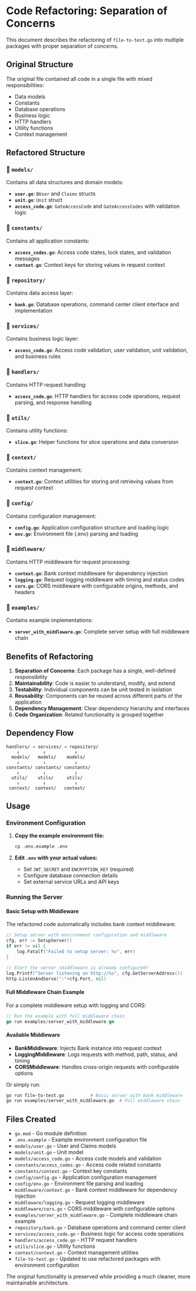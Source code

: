 # Code Refactoring: Separation of Concerns

This document describes the refactoring of `file-to-test.go` into multiple packages with proper separation of concerns.

## Original Structure
The original file contained all code in a single file with mixed responsibilities:
- Data models
- Constants
- Database operations
- Business logic
- HTTP handlers
- Utility functions
- Context management

## Refactored Structure

### 📁 `models/`
Contains all data structures and domain models:
- **`user.go`**: `BUser` and `Claims` structs
- **`unit.go`**: `Unit` struct  
- **`access_code.go`**: `GateAccessCode` and `GateAccessCodes` with validation logic

### 📁 `constants/`
Contains all application constants:
- **`access_codes.go`**: Access code states, lock states, and validation messages
- **`context.go`**: Context keys for storing values in request context

### 📁 `repository/`
Contains data access layer:
- **`bank.go`**: Database operations, command center client interface and implementation

### 📁 `services/`
Contains business logic layer:
- **`access_code.go`**: Access code validation, user validation, unit validation, and business rules

### 📁 `handlers/`
Contains HTTP request handling:
- **`access_code.go`**: HTTP handlers for access code operations, request parsing, and response handling

### 📁 `utils/`
Contains utility functions:
- **`slice.go`**: Helper functions for slice operations and data conversion

### 📁 `context/`
Contains context management:
- **`context.go`**: Context utilities for storing and retrieving values from request context

### 📁 `config/`
Contains configuration management:
- **`config.go`**: Application configuration structure and loading logic
- **`env.go`**: Environment file (.env) parsing and loading

### 📁 `middleware/`
Contains HTTP middleware for request processing:
- **`context.go`**: Bank context middleware for dependency injection
- **`logging.go`**: Request logging middleware with timing and status codes
- **`cors.go`**: CORS middleware with configurable origins, methods, and headers

### 📁 `examples/`
Contains example implementations:
- **`server_with_middleware.go`**: Complete server setup with full middleware chain

## Benefits of Refactoring

1. **Separation of Concerns**: Each package has a single, well-defined responsibility
2. **Maintainability**: Code is easier to understand, modify, and extend
3. **Testability**: Individual components can be unit tested in isolation
4. **Reusability**: Components can be reused across different parts of the application
5. **Dependency Management**: Clear dependency hierarchy and interfaces
6. **Code Organization**: Related functionality is grouped together

## Dependency Flow

```
handlers/ → services/ → repository/
    ↓         ↓           ↓
  models/   models/    models/
    ↓         ↓           ↓
constants/ constants/ constants/
    ↓         ↓           ↓
  utils/    utils/     utils/
    ↓         ↓           ↓
 context/  context/   context/
```

## Usage

### Environment Configuration

1. **Copy the example environment file:**
   ```bash
   cp .env.example .env
   ```

2. **Edit `.env` with your actual values:**
   - Set `JWT_SECRET` and `ENCRYPTION_KEY` (required)
   - Configure database connection details
   - Set external service URLs and API keys

### Running the Server

#### Basic Setup with Middleware
The refactored code automatically includes bank context middleware:

```go
// Setup server with environment configuration and middleware
cfg, err := SetupServer()
if err != nil {
    log.Fatalf("Failed to setup server: %v", err)
}

// Start the server (middleware is already configured)
log.Printf("Server listening on http://%s", cfg.GetServerAddress())
http.ListenAndServe(":"+cfg.Port, nil)
```

#### Full Middleware Chain Example
For a complete middleware setup with logging and CORS:

```go
// Run the example with full middleware chain
go run examples/server_with_middleware.go
```

#### Available Middleware
- **BankMiddleware**: Injects Bank instance into request context
- **LoggingMiddleware**: Logs requests with method, path, status, and timing
- **CORSMiddleware**: Handles cross-origin requests with configurable options

Or simply run:
```bash
go run file-to-test.go          # Basic server with bank middleware
go run examples/server_with_middleware.go  # Full middleware chain
```

## Files Created

- `go.mod` - Go module definition
- `.env.example` - Example environment configuration file
- `models/user.go` - User and Claims models
- `models/unit.go` - Unit model
- `models/access_code.go` - Access code models and validation
- `constants/access_codes.go` - Access code related constants
- `constants/context.go` - Context key constants
- `config/config.go` - Application configuration management
- `config/env.go` - Environment file parsing and loading
- `middleware/context.go` - Bank context middleware for dependency injection
- `middleware/logging.go` - Request logging middleware
- `middleware/cors.go` - CORS middleware with configurable options
- `examples/server_with_middleware.go` - Complete middleware chain example
- `repository/bank.go` - Database operations and command center client
- `services/access_code.go` - Business logic for access code operations
- `handlers/access_code.go` - HTTP request handlers
- `utils/slice.go` - Utility functions
- `context/context.go` - Context management utilities
- `file-to-test.go` - Updated to use refactored packages with environment configuration

The original functionality is preserved while providing a much cleaner, more maintainable architecture.
